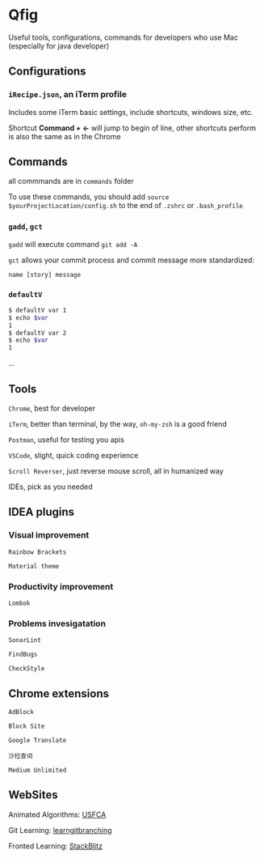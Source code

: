 # Qfig

Useful tools, configurations, commands for developers who use Mac (especially for java developer)

## Configurations

### `iRecipe.json`, an iTerm profile 

Includes some iTerm basic settings, include shortcuts, windows size, etc.

Shortcut ****Command + ←**** will jump to begin of line, other shortcuts perform is also the same as in the Chrome

## Commands

all commmands are in `commands` folder

To use these commands, you should add `source $yourProjectLocation/config.sh` to the end of `.zshrc` or `.bash_profile`

### `gadd`, `gct`

`gadd` will execute command `git add -A`

`gct` allows your commit process and commit message more standardized:

```txt
name [story] message
```

### `defaultV`

```sh
$ defaultV var 1
$ echo $var
1
$ defaultV var 2
$ echo $var
1
```
...

## Tools

`Chrome`, best for developer

`iTerm`, better than terminal, by the way, `oh-my-zsh` is a good friend

`Postman`, useful for testing you apis

`VSCode`, slight, quick coding experience

`Scroll Reverser`, just reverse mouse scroll, all in humanized way

IDEs, pick as you needed

## IDEA plugins

### Visual improvement

`Rainbow Brackets`

`Material theme`

### Productivity improvement

`Lombok`

### Problems invesigatation

`SonarLint`

`FindBugs`

`CheckStyle`

## Chrome extensions

`AdBlock`

`Block Site`

`Google Translate`

`沙拉查词`

`Medium Unlimited`

## WebSites

Animated Algorithms: [USFCA](https://www.cs.usfca.edu/~galles/visualization/Algorithms.html)

Git Learning: [learngitbranching](https://learngitbranching.js.org/)

Fronted Learning: [StackBlitz](https://stackblitz.com/)